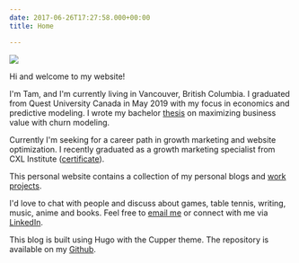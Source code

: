 ```yaml
---
date: 2017-06-26T17:27:58.000+00:00
title: Home

---
```

![](/uploads/IMG_3041.JPG)

Hi and welcome to my website!

I'm Tam, and I'm currently living in Vancouver, British Columbia. I graduated from Quest University Canada in May 2019 with my focus in economics and predictive modeling. I wrote my bachelor [thesis](https://tamhn.me/project/) on maximizing business value with churn modeling.

Currently I'm seeking for a career path in growth marketing and website optimization. I recently graduated as a growth marketing specialist from CXL Institute ([certificate](https://certificates.cxl.com/798e8476-19d7-4618-9f3e-16f59b6e2124)).

This personal website contains a collection of my personal blogs and [work projects](https://tamhn.me/project/).

I'd love to chat with people and discuss about games, table tennis, writing, music, anime and books. Feel free to [email me](contact@tamhn.me) or connect with me via [LinkedIn](https://www.linkedin.com/in/tamhnguyen179/).

This blog is built using Hugo with the Cupper theme. The repository is available on my [Github](https://github.com/tamdrashtri/tampersonalblog).